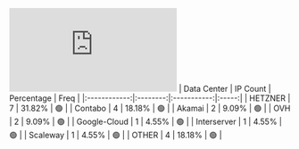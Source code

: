 ![Diagramm](https://github.com/obajay/StateSync-snapshots/blob/main/Projects/Likecoin/1/README.md)
| Data Center | IP Count | Percentage | Freq |
|:------------:|:--------:|:-----------:|:-----:|
| HETZNER | 7 | 31.82% | 🟢 |
| Contabo | 4 | 18.18% | 🟢 |
| Akamai | 2 | 9.09% | 🟢 |
| OVH | 2 | 9.09% | 🟢 |
| Google-Cloud | 1 | 4.55% | 🟢 |
| Interserver | 1 | 4.55% | 🟢 |
| Scaleway | 1 | 4.55% | 🟢 |
| OTHER | 4 | 18.18% | 🟢 |